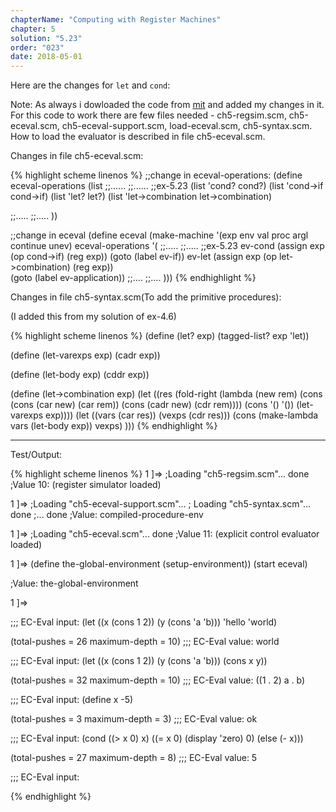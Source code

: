 ```yaml
---
chapterName: "Computing with Register Machines"
chapter: 5
solution: "5.23"
order: "023"
date: 2018-05-01 
---
```


Here are the changes for `let` and `cond`:

Note: As always i dowloaded the code from [mit][mit] and added my changes in it. For this code to work there are few files needed - ch5-regsim.scm, ch5-eceval.scm, ch5-eceval-support.scm, load-eceval.scm, ch5-syntax.scm. How to load the evaluator is described in file ch5-eceval.scm.

Changes in file ch5-eceval.scm:

{% highlight scheme linenos %}
;;change in eceval-operations:
(define eceval-operations
  (list
   ;;......
   ;;......
   ;;ex-5.23
   (list 'cond? cond?)
   (list 'cond->if cond->if)
   (list 'let? let?)
   (list 'let->combination let->combination)

   ;;.....
   ;;.....
   ))

;;change in eceval
(define eceval
  (make-machine
   '(exp env val proc argl continue unev)
   eceval-operations
  '(
	;;.....
	;;.....
	;;ex-5.23
ev-cond
    (assign exp (op cond->if) (reg exp))
    (goto (label ev-if))
ev-let
    (assign exp (op let->combination) (reg exp))  
    (goto (label ev-application))
    ;;....
    ;;....
	)))
{% endhighlight %}

Changes in file ch5-syntax.scm(To add the primitive procedures):

(I added this from my solution of ex-4.6)

{% highlight scheme linenos %}
(define (let? exp) (tagged-list? exp 'let))

(define (let-varexps exp) (cadr exp))

(define (let-body exp) (cddr exp))

(define (let->combination exp)
  (let ((res (fold-right
			  (lambda (new rem)
				(cons (cons (car new) (car rem))
					  (cons (cadr new) (cdr rem))))
			  (cons '() '())
			  (let-varexps exp))))
	(let ((vars (car res))
		  (vexps (cdr res)))
	  (cons (make-lambda vars (let-body exp)) vexps)
	  )))
{% endhighlight %}

------

Test/Output:

{% highlight scheme linenos %}
1 ]=> 
;Loading "ch5-regsim.scm"... done
;Value 10: (register simulator loaded)

1 ]=> 
;Loading "ch5-eceval-support.scm"...
;  Loading "ch5-syntax.scm"... done
;... done
;Value: compiled-procedure-env

1 ]=> 
;Loading "ch5-eceval.scm"... done
;Value 11: (explicit control evaluator loaded)

1 ]=> 
(define the-global-environment (setup-environment))
(start eceval)

;Value: the-global-environment

1 ]=> 

;;; EC-Eval input:
(let ((x (cons 1 2)) (y (cons 'a 'b))) 'hello 'world)

(total-pushes = 26 maximum-depth = 10)
;;; EC-Eval value:
world

;;; EC-Eval input:
(let ((x (cons 1 2)) (y (cons 'a 'b))) (cons x y))

(total-pushes = 32 maximum-depth = 10)
;;; EC-Eval value:
((1 . 2) a . b)

;;; EC-Eval input:
(define x -5)

(total-pushes = 3 maximum-depth = 3)
;;; EC-Eval value:
ok

;;; EC-Eval input:
(cond ((> x 0) x)
      ((= x 0) (display 'zero) 0)
      (else (- x)))

(total-pushes = 27 maximum-depth = 8)
;;; EC-Eval value:
5

;;; EC-Eval input:

{% endhighlight %}


[mit]: https://mitpress.mit.edu/sites/default/files/sicp/code/index.html
